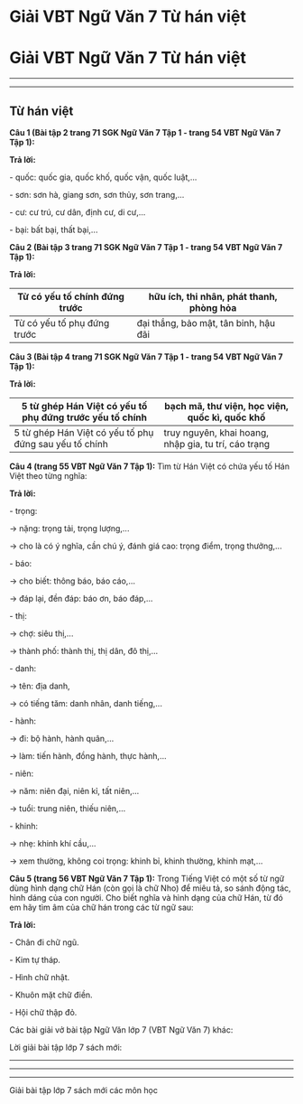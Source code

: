 # Giải VBT Ngữ Văn 7 Từ hán việt

# Giải VBT Ngữ Văn 7 Từ hán việt

* * *

* * *

## Từ hán việt

**Câu 1 (Bài tập 2 trang 71 SGK Ngữ Văn 7 Tập 1 - trang 54 VBT Ngữ Văn 7 Tập 1):**

**Trả lời:**

\- quốc: quốc gia, quốc khố, quốc vận, quốc luật,... 

\- sơn: sơn hà, giang sơn, sơn thủy, sơn trang,... 

\- cư: cư trú, cư dân, định cư, di cư,... 

\- bại: bất bại, thất bại,... 

**Câu 2 (Bài tập 3 trang 71 SGK Ngữ Văn 7 Tập 1 - trang 54 VBT Ngữ Văn 7 Tập 1):**

**Trả lời:**

Từ có yếu tố chính đứng trước |  hữu ích, thi nhân, phát thanh, phòng hỏa   
---|---  
Từ có yếu tố phụ đứng trước | đại thắng, bảo mật, tân binh, hậu đãi   
  
**Câu 3 (Bài tập 4 trang 71 SGK Ngữ Văn 7 Tập 1 - trang 54 VBT Ngữ Văn 7 Tập 1):**

**Trả lời:**

5 từ ghép Hán Việt có yếu tố phụ đứng trước yếu tố chính|  bạch mã, thư viện, học viện, quốc kì, quốc khố   
---|---  
5 từ ghép Hán Việt có yếu tố phụ đứng sau yếu tố chính | truy nguyên, khai hoang, nhập gia, tu trí, cáo trạng   
  
**Câu 4 (trang 55 VBT Ngữ Văn 7 Tập 1):** Tìm từ Hán Việt có chứa yếu tố Hán Việt theo từng nghĩa: 

**Trả lời:**

\- trọng: 

→ nặng: trọng tải, trọng lượng,... 

→ cho là có ý nghĩa, cần chú ý, đánh giá cao: trọng điểm, trọng thưởng,... 

\- báo: 

→ cho biết: thông báo, báo cáo,... 

→ đáp lại, đền đáp: báo ơn, báo đáp,... 

\- thị: 

→ chợ: siêu thị,... 

→ thành phố: thành thị, thị dân, đô thị,... 

\- danh: 

→ tên: địa danh, 

→ có tiếng tăm: danh nhân, danh tiếng,... 

\- hành: 

→ đi: bộ hành, hành quân,... 

→ làm: tiến hành, đồng hành, thực hành,... 

\- niên: 

→ năm: niên đại, niên kỉ, tất niên,... 

→ tuổi: trung niên, thiếu niên,... 

\- khinh: 

→ nhẹ: khinh khí cầu,... 

→ xem thường, không coi trọng: khinh bỉ, khinh thường, khinh mạt,... 

**Câu 5 (trang 56 VBT Ngữ Văn 7 Tập 1):** Trong Tiếng Việt có một số từ ngữ dùng hình dạng chữ Hán (còn gọi là chữ Nho) để miêu tả, so sánh động tác, hình dáng của con người. Cho biết nghĩa và hình dạng của chữ Hán, từ đó em hãy tìm âm của chữ hán trong các từ ngữ sau: 

**Trả lời:**

\- Chân đi chữ ngũ. 

\- Kim tự tháp. 

\- Hình chữ nhật. 

\- Khuôn mặt chữ điền. 

\- Hội chữ thập đỏ. 

Các bài giải vở bài tập Ngữ Văn lớp 7 (VBT Ngữ Văn 7) khác:

Lời giải bài tập lớp 7 sách mới:

* * *

* * *

* * *

Giải bài tập lớp 7 sách mới các môn học
